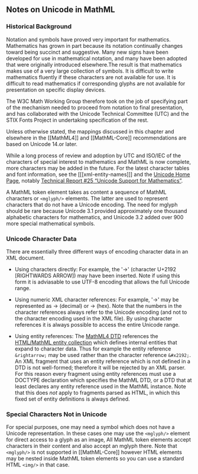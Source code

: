 ## Notes on Unicode in MathML

### Historical Background

Notation and symbols have proved very important for
mathematics. Mathematics has grown in part because its notation
continually changes toward being succinct and suggestive. Many new
signs have been developed for use in mathematical notation, and many
have been adopted that were originally introduced elsewhere.The result
is that mathematics makes use of a very large collection of
symbols. It is difficult to write mathematics fluently if these
characters are not available for use. It is difficult to read
mathematics if corresponding glyphs are not available for presentation
on specific display devices.

The W3C Math Working Group therefore took on the job of specifying
part of the mechanism needed to proceed from notation to final
presentation, and has collaborated with the Unicode Technical
Committee (UTC) and the STIX Fonts Project in undertaking
specification of the rest.

Unless otherwise stated, the mappings
discussed in this chapter and elsewhere in the [[MathML4]] and [[MathML-Core]]
recommendations are based on Unicode 14.or later.

While a long process of review and adoption by UTC and ISO/IEC of the
characters of special interest to mathematics and MathML is now
complete, more characters may be added in the future. For the latest
character tables and font information, see the [[[xml-entity-names]]] and
the [Unicode Home Page](http://www.unicode.org/), notably 
[Technical Report #25 “Unicode Support for Mathematics”](http://www.unicode.org/reports/tr25/tr25-8.html).

A MathML token element takes
as content a sequence of MathML characters or `<mglyph/>` elements. The
latter are used to represent characters that do not have a Unicode
encoding. The need for mglyph should be rare because Unicode 3.1
provided approximately one thousand alphabetic characters for
mathematics, and Unicode 3.2 added over 900 more special mathematical
symbols.

###  Unicode Character Data

There are essentially three different ways of encoding character data in an XML document.

 * Using characters directly: For example, the '→' (character U+2192
   [RIGHTWARDS ARROW]) may have been inserted. Note if using this form
   it is adviasable to use UTF-8 encoding that allows the full Unicode range.
   

 * Using numeric XML character references: For example, '→' may be
   represented as &#8594; (decimal) or &#x2192; (hex). Note that the
   numbers in the character references always refer to the Unicode
   encoding (and not to the character encoding used in the XML
   file). By using character references it is always possible to
   access the entire Unicode range.

 * Using entity references: The [MathML4 DTD](full#parsing_usingdtd)
   references the [HTML/MathML entity
   collection](entities/2007/htmlmathml-f.ent) which defines internal
   entities that expand to character data. Thus for example the entity
   reference `&rightarrow;` may be used rather than the character
   reference `&#x2192;`. An XML fragment that uses an entity reference
   which is not defined in a DTD is not well-formed; therefore it will
   be rejected by an XML parser. For this reason every fragment using
   entity references must use a DOCTYPE declaration which specifies
   the MathML DTD, or a DTD that at least declares any entity
   reference used in the MathML instance. Note that this does _not_
   apply to fragments parsed as HTML, in which this fixed set of
   entity definitions is always defined.
   
   
### Special Characters Not in Unicode

For special purposes, one may need a symbol which does not have a
Unicode representation. In these cases one may use the `<mglyph/>`
element for direct access to a glyph as an image, All MathML token
elements accept characters in their content and also accept an mglyph
there. Note that `<mglyph/>` is not supported in [[MathML-Core]]
however HTML elements may be nested inside MathML token elements so
you can use a standard HTML `<img/>` in that case.
